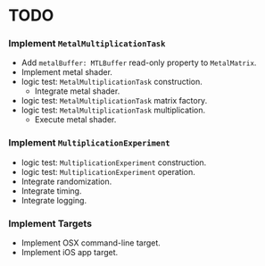 TODO
====

### Implement `MetalMultiplicationTask`
- Add `metalBuffer: MTLBuffer` read-only property to `MetalMatrix`.
- Implement metal shader.
- logic test: `MetalMultiplicationTask` construction.
    - Integrate metal shader.
- logic test: `MetalMultiplicationTask` matrix factory.
- logic test: `MetalMultiplicationTask` multiplication.
    - Execute metal shader.

### Implement `MultiplicationExperiment`
- logic test: `MultiplicationExperiment` construction.
- logic test: `MultiplicationExperiment` operation.
- Integrate randomization.
- Integrate timing.
- Integrate logging.

### Implement Targets
- Implement OSX command-line target.
- Implement iOS app target.
